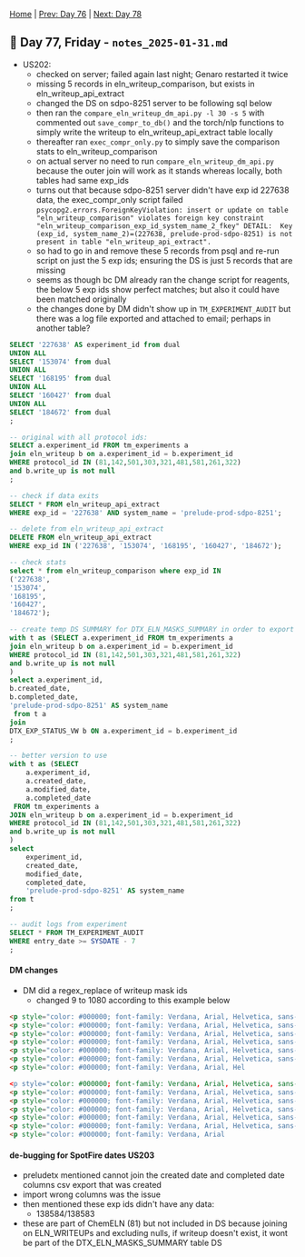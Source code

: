 [Home](../../main.md) | [Prev: Day 76](notes_2025-01-30.md) | [Next: Day 78](./notes_2025-02-03.md)

## 📝 Day 77, Friday - `notes_2025-01-31.md`

- US202:
    * checked on server; failed again last night; Genaro restarted it twice
    * missing 5 records in eln_writeup_comparison, but exists in eln_writeup_api_extract
    * changed the DS on sdpo-8251 server to be following sql below
    * then ran the `compare_eln_writeup_dm_api.py -l 30 -s 5` with commented out `save_compr_to_db()` and the torch/nlp functions to simply write the writeup to eln_writeup_api_extract table locally
    * thereafter ran `exec_compr_only.py` to simply save the comparison stats to eln_writeup_comparison
    * on actual server no need to run `compare_eln_writeup_dm_api.py` because the outer join will work as it stands whereas locally, both tables had same exp_ids
    * turns out that because sdpo-8251 server didn't have exp id 227638 data, the exec_compr_only script failed `psycopg2.errors.ForeignKeyViolation: insert or update on table "eln_writeup_comparison" violates foreign key constraint "eln_writeup_comparison_exp_id_system_name_2_fkey" DETAIL:  Key (exp_id, system_name_2)=(227638, prelude-prod-sdpo-8251) is not present in table "eln_writeup_api_extract".`
    * so had to go in and remove these 5 records from psql and re-run script on just the 5 exp ids; ensuring the DS is just 5 records that are missing
    * seems as though bc DM already ran the change script for reagents, the below 5 exp ids show perfect matches; but also it could have been matched originally
    * the changes done by DM didn't show up in `TM_EXPERIMENT_AUDIT` but there was a log file exported and attached to email; perhaps in another table?


```sql
SELECT '227638' AS experiment_id from dual
UNION ALL
SELECT '153074' from dual
UNION ALL
SELECT '168195' from dual
UNION ALL
SELECT '160427' from dual
UNION ALL
SELECT '184672' from dual
;

-- original with all protocol ids:
SELECT a.experiment_id FROM tm_experiments a 
join eln_writeup b on a.experiment_id = b.experiment_id
WHERE protocol_id IN (81,142,501,303,321,481,581,261,322)
and b.write_up is not null
;

-- check if data exits
SELECT * FROM eln_writeup_api_extract 
WHERE exp_id = '227638' AND system_name = 'prelude-prod-sdpo-8251';

-- delete from eln_writeup_api_extract
DELETE FROM eln_writeup_api_extract
WHERE exp_id IN ('227638', '153074', '168195', '160427', '184672');

-- check stats
select * from eln_writeup_comparison where exp_id IN 
('227638',
'153074',
'168195',
'160427',
'184672');

-- create temp DS SUMMARY for DTX_ELN_MASKS_SUMMARY in order to export created date and completed date for spotfire visual of scatter plot of tf-idf score vs. match %
with t as (SELECT a.experiment_id FROM tm_experiments a 
join eln_writeup b on a.experiment_id = b.experiment_id
WHERE protocol_id IN (81,142,501,303,321,481,581,261,322)
and b.write_up is not null
)
select a.experiment_id,
b.created_date,
b.completed_date,
'prelude-prod-sdpo-8251' AS system_name
 from t a
join
DTX_EXP_STATUS_VW b ON a.experiment_id = b.experiment_id
;

-- better version to use
with t as (SELECT 
    a.experiment_id,
    a.created_date,
    a.modified_date,
    a.completed_date
 FROM tm_experiments a 
JOIN eln_writeup b on a.experiment_id = b.experiment_id
WHERE protocol_id IN (81,142,501,303,321,481,581,261,322)
and b.write_up is not null
)
select 
    experiment_id,
    created_date,
    modified_date,
    completed_date,
    'prelude-prod-sdpo-8251' AS system_name
from t
;

-- audit logs from experiment
SELECT * FROM TM_EXPERIMENT_AUDIT
WHERE entry_date >= SYSDATE - 7
;
```

#### DM changes
- DM did a regex_replace of writeup mask ids
    * changed 9 to 1080 according to this example below


```html 
<p style="color: #000000; font-family: Verdana, Arial, Helvetica, sans-serif; font-size: 11px; font-style: normal; font-variant-ligatures: normal; font-variant-caps: normal; font-weight: 400; letter-spacing: normal; orphans: 2; text-align: start; text-indent: 0px; text-transform: none; white-space: normal; widows: 2; word-spacing: 0px; -webkit-text-stroke-width: 0px; text-decoration-style: initial; text-decoration-color: initial;">To a solution of {{9:row 1}} &nbsp;in&nbsp;{{3:row 1}} &nbsp;was added&nbsp;{{9:row 2}} &nbsp;at 25 °C.Then the reaction mixture was stirred at 25 °C&nbsp; for 30 min.&nbsp;</p> 
<p style="color: #000000; font-family: Verdana, Arial, Helvetica, sans-serif; font-size: 11px; font-style: normal; font-variant-ligatures: normal; font-variant-caps: normal; font-weight: 400; letter-spacing: normal; orphans: 2; text-align: start; text-indent: 0px; text-transform: none; white-space: normal; widows: 2; word-spacing: 0px; -webkit-text-stroke-width: 0px; text-decoration-style: initial; text-decoration-color: initial;">&nbsp;</p> 
<p style="color: #000000; font-family: Verdana, Arial, Helvetica, sans-serif; font-size: 11px; font-style: normal; font-variant-ligatures: normal; font-variant-caps: normal; font-weight: 400; letter-spacing: normal; orphans: 2; text-align: start; text-indent: 0px; text-transform: none; white-space: normal; widows: 2; word-spacing: 0px; -webkit-text-stroke-width: 0px; text-decoration-style: initial; text-decoration-color: initial;">The reaction mixture was <span style="font-size: 10.5pt;">was partitioned between EtOAc and H<sub>2</sub>O.</span> The organic phase were combined and dried over Na2SO4, then filtered and the filtrate was concentrated under reduced pressure to give a residue.&nbsp;</p> 
<p style="color: #000000; font-family: Verdana, Arial, Helvetica, sans-serif; font-size: 11px; font-style: normal; font-variant-ligatures: normal; font-variant-caps: normal; font-weight: 400; letter-spacing: normal; orphans: 2; text-align: start; text-indent: 0px; text-transform: none; white-space: normal; widows: 2; word-spacing: 0px; -webkit-text-stroke-width: 0px; text-decoration-style: initial; text-decoration-color: initial;">&nbsp;</p> 
<p style="color: #000000; font-family: Verdana, Arial, Helvetica, sans-serif; font-size: 11px; font-style: normal; font-variant-ligatures: normal; font-variant-caps: normal; font-weight: 400; letter-spacing: normal; orphans: 2; text-align: start; text-indent: 0px; text-transform: none; white-space: normal; widows: 2; word-spacing: 0px; -webkit-text-stroke-width: 0px; text-decoration-style: initial; text-decoration-color: initial;"><span style="font-size: 10.5pt;">The residue was purified by column chromatography</span>&nbsp;(PE:EtOAc=1:0-3:1).</p> 
<p style="color: #000000; font-family: Verdana, Arial, Helvetica, sans-serif; font-size: 11px; font-style: normal; font-variant-ligatures: normal; font-variant-caps: normal; font-weight: 400; letter-spacing: normal; orphans: 2; text-align: start; text-indent: 0px; text-transform: none; white-space: normal; widows: 2; word-spacing: 0px; -webkit-text-stroke-width: 0px; text-decoration-style: initial; text-decoration-color: initial;">&nbsp;</p> 
<p style="color: #000000; font-family: Verdana, Arial, Hel

<p style="color: #000000; font-family: Verdana, Arial, Helvetica, sans-serif; font-size: 11px; font-style: normal; font-variant-ligatures: normal; font-variant-caps: normal; font-weight: 400; letter-spacing: normal; orphans: 2; text-align: start; text-indent: 0px; text-transform: none; white-space: normal; widows: 2; word-spacing: 0px; -webkit-text-stroke-width: 0px; text-decoration-style: initial; text-decoration-color: initial;">To a solution of {{1080:row 1}} &nbsp;in&nbsp;{{3:row 1}} &nbsp;was added&nbsp;{{1080:row 2}} &nbsp;at 25 °C.Then the reaction mixture was stirred at 25 °C&nbsp; for 30 min.&nbsp;</p> 
<p style="color: #000000; font-family: Verdana, Arial, Helvetica, sans-serif; font-size: 11px; font-style: normal; font-variant-ligatures: normal; font-variant-caps: normal; font-weight: 400; letter-spacing: normal; orphans: 2; text-align: start; text-indent: 0px; text-transform: none; white-space: normal; widows: 2; word-spacing: 0px; -webkit-text-stroke-width: 0px; text-decoration-style: initial; text-decoration-color: initial;">&nbsp;</p> 
<p style="color: #000000; font-family: Verdana, Arial, Helvetica, sans-serif; font-size: 11px; font-style: normal; font-variant-ligatures: normal; font-variant-caps: normal; font-weight: 400; letter-spacing: normal; orphans: 2; text-align: start; text-indent: 0px; text-transform: none; white-space: normal; widows: 2; word-spacing: 0px; -webkit-text-stroke-width: 0px; text-decoration-style: initial; text-decoration-color: initial;">The reaction mixture was <span style="font-size: 10.5pt;">was partitioned between EtOAc and H<sub>2</sub>O.</span> The organic phase were combined and dried over Na2SO4, then filtered and the filtrate was concentrated under reduced pressure to give a residue.&nbsp;</p> 
<p style="color: #000000; font-family: Verdana, Arial, Helvetica, sans-serif; font-size: 11px; font-style: normal; font-variant-ligatures: normal; font-variant-caps: normal; font-weight: 400; letter-spacing: normal; orphans: 2; text-align: start; text-indent: 0px; text-transform: none; white-space: normal; widows: 2; word-spacing: 0px; -webkit-text-stroke-width: 0px; text-decoration-style: initial; text-decoration-color: initial;">&nbsp;</p> 
<p style="color: #000000; font-family: Verdana, Arial, Helvetica, sans-serif; font-size: 11px; font-style: normal; font-variant-ligatures: normal; font-variant-caps: normal; font-weight: 400; letter-spacing: normal; orphans: 2; text-align: start; text-indent: 0px; text-transform: none; white-space: normal; widows: 2; word-spacing: 0px; -webkit-text-stroke-width: 0px; text-decoration-style: initial; text-decoration-color: initial;"><span style="font-size: 10.5pt;">The residue was purified by column chromatography</span>&nbsp;(PE:EtOAc=1:0-3:1).</p> 
<p style="color: #000000; font-family: Verdana, Arial, Helvetica, sans-serif; font-size: 11px; font-style: normal; font-variant-ligatures: normal; font-variant-caps: normal; font-weight: 400; letter-spacing: normal; orphans: 2; text-align: start; text-indent: 0px; text-transform: none; white-space: normal; widows: 2; word-spacing: 0px; -webkit-text-stroke-width: 0px; text-decoration-style: initial; text-decoration-color: initial;">&nbsp;</p> 
<p style="color: #000000; font-family: Verdana, Arial
```

#### de-bugging for SpotFire dates US203

- preludetx mentioned cannot join the created date and completed date columns csv export that was created
- import wrong columns was the issue
- then mentioned these exp ids didn't have any data:
    * 138584/138583
- these are part of ChemELN (81) but not included in DS because joining on ELN_WRITEUPs and excluding nulls, if writeup doesn't exist, it wont be part of the DTX_ELN_MASKS_SUMMARY table DS
